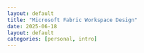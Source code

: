 ```yaml
---
layout: default
title: "Microsoft Fabric Workspace Design"
date: 2025-06-18
layout: default
categories: [personal, intro]
---
```

